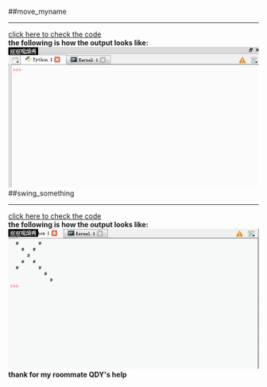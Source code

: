 ##move_myname   
***  
[click here to check the code](https://github.com/humorson/computational_physics_N2014301020037/blob/master/exercise_03/move_myname.py)  
**the following is how the output looks like:**  
![](https://github.com/humorson/computational_physics_N2014301020037/blob/master/exercise_03/zyz.gif)    
##swing_something    
***   
[click here to check the code](https://github.com/humorson/computational_physics_N2014301020037/blob/master/exercise_03/swing.py)   
**the following is how the output looks like:**    
![](https://github.com/humorson/computational_physics_N2014301020037/blob/master/exercise_03/cross.gif)   
**thank for my roommate QDY's help**
